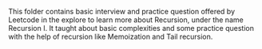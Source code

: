 This folder contains basic interview and practice question offered by Leetcode in the explore to learn more about Recursion, under the name Recursion I. It taught about basic complexities and some practice question with the help of recursion like Memoization and Tail recursion.
